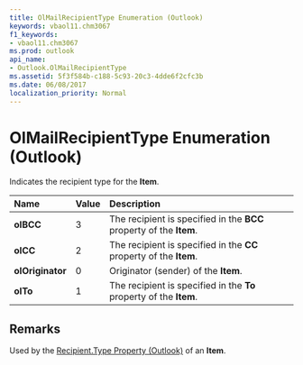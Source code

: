 ```yaml
---
title: OlMailRecipientType Enumeration (Outlook)
keywords: vbaol11.chm3067
f1_keywords:
- vbaol11.chm3067
ms.prod: outlook
api_name:
- Outlook.OlMailRecipientType
ms.assetid: 5f3f584b-c188-5c93-20c3-4dde6f2cfc3b
ms.date: 06/08/2017
localization_priority: Normal
---
```



# OlMailRecipientType Enumeration (Outlook)

Indicates the recipient type for the  **Item**.



|Name|Value|Description|
|:-----|:-----|:-----|
| **olBCC**|3|The recipient is specified in the  **BCC** property of the **Item**. |
| **olCC**|2|The recipient is specified in the  **CC** property of the **Item**.|
| **olOriginator**|0|Originator (sender) of the  **Item**. |
| **olTo**|1|The recipient is specified in the  **To** property of the **Item**.|

## Remarks

Used by the [Recipient.Type Property (Outlook)](Outlook.Recipient.Type.md) of an **Item**.



